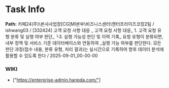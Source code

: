 # Task Info

**Path:** 카페24(주)\본사사업장\[CG]MI본부\비즈니스센터\엔터프라이즈코칭2팀 / ishwang03 / [332424] 고객 요청 사항 대응 _ 고객 요청 사항 대응_ 1. 고객 요청 유형 분류 및 실행 여부 판단_ └3. 실행 가능성 판단 및 이력 기록_ 요청 유형이 분류되면, 내부 정책 및 서비스 기준 데이터베이스와 연동하여 _실행 가능 여부를 판단한다. 모든 판단 과정(접수 내용, 분류 유형, 처리 결과)는 실시간으로 기록하여 향후 데이터 분석에 활용할 수 있도록 한다 / 2025-09-01_00-00-00

### WIKI
- ["https://enterprise-admin.hanpda.com/"]

